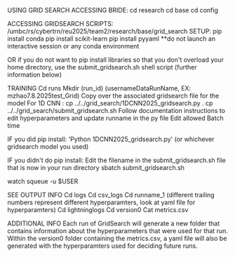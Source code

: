 USING GRID SEARCH
ACCESSING BRIDE:
cd research
cd base
cd config

ACCESSING GRIDSEARCH SCRIPTS:
/umbc/rs/cybertrn/reu2025/team2/research/base/grid_search
SETUP:
pip install conda
pip install scikit-learn
pip install pyyaml
**do not launch an interactive session or any conda environment

OR if you do not want to pip install libraries so that you don't overload your home directory, use the submit_gridsearch.sh shell
script (further information below)


TRAINING
Cd runs
Mkdir (run_id) (usernameDataRunName, EX: mzhao7.8.2025test_Grid)
Copy over the associated gridsearch file for the model
For 1D CNN :
cp ../../grid_search/1DCNN2025_gridsearch.py .
cp ../../grid_search/submit_gridsearch.sh
Follow documentation instructions to edit hyperparameters and update runname in the py file
Edit allowed Batch time

IF you did pip install:
'Python 1DCNN2025_gridsearch.py' (or whichever gridsearch model you used)

IF you didn't do pip install:
Edit the filename in the submit_gridsearch.sh file that is now in your run directory
sbatch submit_gridsearch.sh

watch squeue -u $USER

SEE OUTPUT INFO
Cd logs
Cd csv_logs
Cd runname_1 (different trailing numbers represent different hyperparamters, look at yaml file for hyperparamters)
Cd lightninglogs
Cd version0
Cat metrics.csv

ADDITIONAL INFO
Each run of GridSearch will generate a new folder that contains information about the hyperparameters that were used for that run.
Within the version0 folder containing the metrics.csv, a yaml file will also be generated with the hyperparamters used for deciding
future runs.
